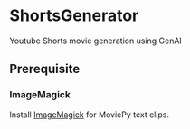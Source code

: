 # ShortsGenerator

Youtube Shorts movie generation using GenAI


## Prerequisite

### ImageMagick

Install [ImageMagick](https://www.imagemagick.org/script/download.php) for MoviePy text clips.
